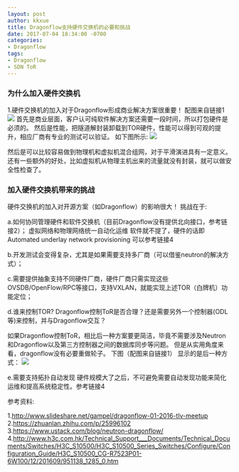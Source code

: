 ```yaml
---
layout: post
author: kkxue
title: Dragonflow支持硬件交换机的必要和挑战
date: 2017-07-04 18:34:00 -0700
categories:
- Dragonflow
tags:
- Dragonflow
- SDN ToR
---
```


### 为什么加入硬件交换机

1.硬件交换机的加入对于Dragonflow形成商业解决方案很重要！ 配图来自链接1
<img src="https://raw.githubusercontent.com/kkxue/kkxue.github.io/master/public/img/tor1.jpg" />
首先是商业层面，客户认可纯软件解决方案还需要一段时间，所以打包硬件是必须的。
然后是性能，把隧道解封装卸载到TOR硬件，性能可以得到可观的提升，相应厂商有专业的测试可以验证。
如下图所示:
<img src="https://raw.githubusercontent.com/kkxue/kkxue.github.io/master/public/img/perf.jpg" />

然后是可以比较容易做到物理机和虚拟机混合组网，对于平滑演进具有一定意义。
还有一些额外的好处，比如虚拟机从物理主机出来的流量就没有封装，就可以做安全性检查了。

### 加入硬件交换机带来的挑战

硬件交换机的加入对开源方案（如Dragonflow）的影响很大！
挑战在于:

a.如何协同管理硬件和软件交换机（目前Dragonflow没有提供北向接口，参考链接2）；
虚拟网络和物理网络统一自动化运维
软件就不提了，硬件的话即Automated underlay network provisioning 可以参考链接4

b.开发测试会变得复杂，尤其是如果需要支持多厂商（可以借鉴neutron的解决方式）；

c.需要提供抽象支持不同硬件厂商，硬件厂商只需实现这些OVSDB/OpenFlow/RPC等接口，支持VXLAN，就能实现上述TOR（白牌机）功能定位；

d.谁来控制TOR? Dragonflow控制ToR是否合理？还是需要另外一个控制器(ODL等)来控制，并与Dragonflow交互？

如果Dragonflow控制ToR，相比后一种方案要更简洁，毕竟不需要涉及Neutron和Dragonflow以及第三方控制器之间的数据库同步等问题。
但是从实用角度来看，dragonflow没有必要重做轮子。
下图（配图来自链接1） 显示的是后一种方式：
<img src="https://raw.githubusercontent.com/kkxue/kkxue.github.io/master/public/img/tor2.jpg" />

e.需要支持拓扑自动发现
硬件规模大了之后，不可避免需要自动发现功能来简化运维和提高系统稳定性。参考链接4


参考资料:

1.http://www.slideshare.net/gampel/dragonflow-01-2016-tlv-meetup
2.https://zhuanlan.zhihu.com/p/25996102
3.https://www.ustack.com/blog/neutron-dragonflow/
4.http://www.h3c.com.hk/Technical_Support___Documents/Technical_Documents/Switches/H3C_S10500/H3C_S10500_Series_Switches/Configure/Configuration_Guide/H3C_S10500_CG-R7523P01-6W100/12/201609/951138_1285_0.htm

